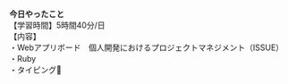 **今日やったこと**<br>
【学習時間】5時間40分/日<br>
【内容】<br>
・Webアプリボード　個人開発におけるプロジェクトマネジメント（ISSUE）<br>
・Ruby<br>
・タイピング🍦
